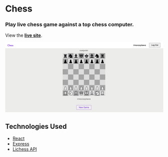 
# Chess
### Play live chess game against a top chess computer.
View the **[live site](https://sparkling-view.surge.sh)**.

![homepage](./frontend/homepage.png)


## Technologies Used

- [React](https://reactjs.org/)
- [Express](https://expressjs.com/)
- [Lichess API](https://lichess.org/api)


